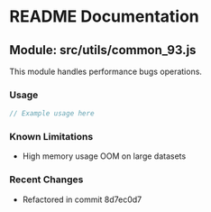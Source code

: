 # README Documentation

## Module: src/utils/common_93.js

This module handles performance bugs operations.

### Usage

```java
// Example usage here
```

### Known Limitations

- High memory usage OOM on large datasets

### Recent Changes

- Refactored in commit 8d7ec0d7
